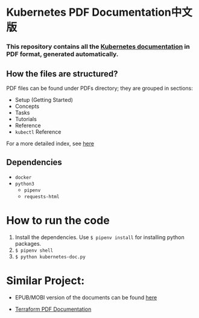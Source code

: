 # Kubernetes PDF Documentation中文版

### This repository contains all the [Kubernetes documentation](https://kubernetes.io/docs/home/) in PDF format, generated automatically.

## How the files are structured?
PDF files can be found under PDFs directory; they are grouped in sections:

* Setup (Getting Started)
* Concepts
* Tasks
* Tutorials
* Reference
* `kubectl` Reference

For a more detailed index, see [here](https://kubernetes.io/docs/home/#browsedocs)

## Dependencies
* `docker`
* `python3`
    * `pipenv`
    * `requests-html`

# How to run the code
1. Install the dependencies. Use `$ pipenv install` for installing python packages.
2. `$ pipenv shell`
3. `$ python kubernetes-doc.py`

# Similar Project:

* EPUB/MOBI version of the documents can be found [here](https://github.com/tha2015/kubernetes-doc-epub)

* [Terraform PDF Documentation](https://github.com/dohsimpson/terraform-doc-pdf)
